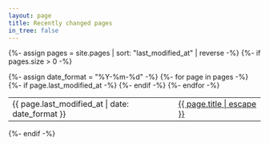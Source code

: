 ```yaml
---
layout: page
title: Recently changed pages
in_tree: false
---
```


{%- assign pages = site.pages | sort: "last_modified_at" | reverse -%}
{%- if pages.size > 0 -%}
  <table class="page-list">
    {%- assign date_format = "%Y-%m-%d" -%}
    {%- for page in pages -%}
      {%- if page.last_modified_at -%}
        <tr>
          <td class="page-meta white-space-nowrap">{{ page.last_modified_at | date: date_format }}</td>
          <td>
            <a class="page-link" href="{{ page.url | relative_url }}">
              {{ page.title | escape }}
            </a>
          </td>
        </tr>
      {%- endif -%}
    {%- endfor -%}
  </table>
{%- endif -%}

